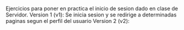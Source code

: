 Ejercicios para poner en practica el inicio de sesion dado en clase de Servidor.
Version 1 (v1):
Se inicia sesion y se redirige a determinadas paginas segun el perfil del usuario
Version 2 (v2):
